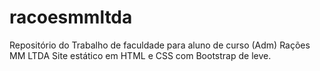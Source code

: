 # racoesmmltda
Repositório do Trabalho de faculdade para aluno de curso (Adm) Rações MM LTDA
Site estático em HTML e CSS com Bootstrap de leve.
